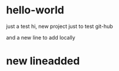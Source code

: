 # hello-world
just a test
hi, new project just to test git-hub

and a new line to add locally
# new lineadded

